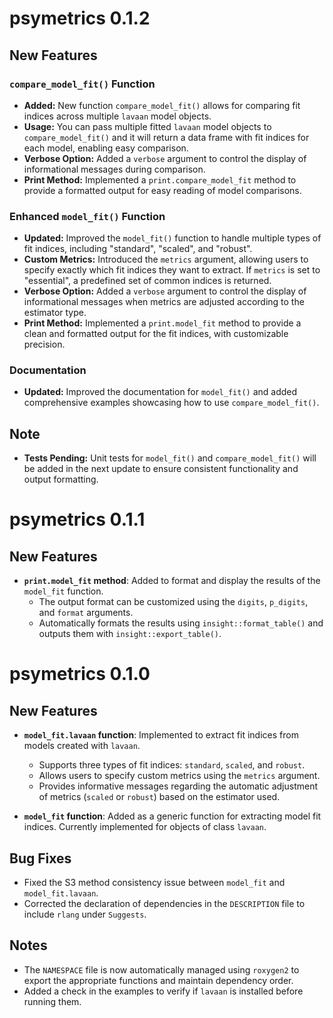 # psymetrics 0.1.2

## New Features

### `compare_model_fit()` Function
- **Added:** New function `compare_model_fit()` allows for comparing fit indices across multiple `lavaan` model objects.
- **Usage:** You can pass multiple fitted `lavaan` model objects to `compare_model_fit()` and it will return a data frame with fit indices for each model, enabling easy comparison.
- **Verbose Option:** Added a `verbose` argument to control the display of informational messages during comparison.
- **Print Method:** Implemented a `print.compare_model_fit` method to provide a formatted output for easy reading of model comparisons.

### Enhanced `model_fit()` Function
- **Updated:** Improved the `model_fit()` function to handle multiple types of fit indices, including "standard", "scaled", and "robust".
- **Custom Metrics:** Introduced the `metrics` argument, allowing users to specify exactly which fit indices they want to extract. If `metrics` is set to "essential", a predefined set of common indices is returned.
- **Verbose Option:** Added a `verbose` argument to control the display of informational messages when metrics are adjusted according to the estimator type.
- **Print Method:** Implemented a `print.model_fit` method to provide a clean and formatted output for the fit indices, with customizable precision.


### Documentation
- **Updated:** Improved the documentation for `model_fit()` and added comprehensive examples showcasing how to use `compare_model_fit()`.

## Note
- **Tests Pending:** Unit tests for `model_fit()` and `compare_model_fit()` will be added in the next update to ensure consistent functionality and output formatting.

# psymetrics 0.1.1

## New Features

- **`print.model_fit` method**: Added to format and display the results of the `model_fit` function.
  - The output format can be customized using the `digits`, `p_digits`, and `format` arguments.
  - Automatically formats the results using `insight::format_table()` and outputs them with `insight::export_table()`.

# psymetrics 0.1.0

## New Features

- **`model_fit.lavaan` function**: Implemented to extract fit indices from models created with `lavaan`.
  - Supports three types of fit indices: `standard`, `scaled`, and `robust`.
  - Allows users to specify custom metrics using the `metrics` argument.
  - Provides informative messages regarding the automatic adjustment of metrics (`scaled` or `robust`) based on the estimator used.

- **`model_fit` function**: Added as a generic function for extracting model fit indices. Currently implemented for objects of class `lavaan`.

## Bug Fixes

- Fixed the S3 method consistency issue between `model_fit` and `model_fit.lavaan`.
- Corrected the declaration of dependencies in the `DESCRIPTION` file to include `rlang` under `Suggests`.

## Notes

- The `NAMESPACE` file is now automatically managed using `roxygen2` to export the appropriate functions and maintain dependency order.
- Added a check in the examples to verify if `lavaan` is installed before running them.

